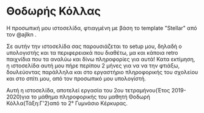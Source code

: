 # Θοδωρής Κόλλας

Η προσωπική μου ιστοσελίδα, φτιαγμένη με βάση το template "Stellar" από τον @ajlkn .

Σε αυτήν την ιστοσελίδα σας παρουσιάζεται το setup μου, δηλαδή ο υπολογιστής και τα περιφερειακά που διαθέτω, μα και κάποια retro παιχνίδια που τα αναλύω και δίνω πληροφορίες για αυτά! Κατα εκτίμηση, η ιστοσελίδα αυτή μου πήρε περίπου 2 μήνες για να να την φτιάξω, δουλεύοντας παράλληλα και στο εργαστήριο πληροφορικής του σχολείου και στο σπίτι μου, από τον προσωπικό μου υπολογίστή.

Αυτή η ιστοσελίδα, αποτελεί εργασία του 2ου τετραμήνου(Έτος 2019-2020)για το μάθημα πληροφορικής του μαθητή Θοδωρή Κόλλα(Τάξη:Γ'2)από το 2° Γυμνάσιο Κέρκυρας.
